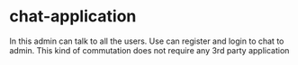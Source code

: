 # chat-application
In this admin can talk to all the users. Use can register and login to chat to admin. This kind of commutation does not require any 3rd party application

